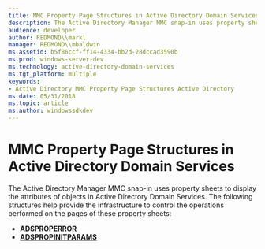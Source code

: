 ```yaml
---
title: MMC Property Page Structures in Active Directory Domain Services
description: The Active Directory Manager MMC snap-in uses property sheets to display the attributes of objects in Active Directory Domain Services.
audience: developer
author: REDMOND\\markl
manager: REDMOND\\mbaldwin
ms.assetid: b5f86ccf-ff14-4334-bb2d-28dccad3590b
ms.prod: windows-server-dev
ms.technology: active-directory-domain-services
ms.tgt_platform: multiple
keywords:
- Active Directory MMC Property Page Structures Active Directory
ms.date: 05/31/2018
ms.topic: article
ms.author: windowssdkdev
---
```


# MMC Property Page Structures in Active Directory Domain Services

The Active Directory Manager MMC snap-in uses property sheets to display the attributes of objects in Active Directory Domain Services. The following structures help provide the infrastructure to control the operations performed on the pages of these property sheets:

-   [**ADSPROPERROR**](/windows/win32/Adsprop/ns-adsprop-_adsproperror?branch=master)
-   [**ADSPROPINITPARAMS**](/windows/win32/Adsprop/ns-adsprop-_adspropinitparams?branch=master)

 

 




